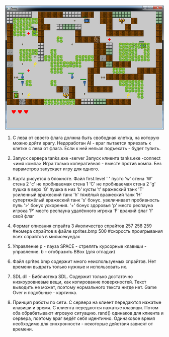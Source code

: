 ![Screen](https://github.com/azarkevich/TanksMiniGame/blob/master/Tanks.png)

1. С лева от своего флага должна быть свободная клетка, на которую можно дойти врагу. Недоработан AI - 
враг пытается приехать к клетке с лева от флага. Если к ней нельзя подъехать - будет тупить.

2. Запуск сервера
tanks.exe -server
Запуск клиента
tanks.exe -connect <имя компа>
Игра только коперативная - вместе против компа.
Без параметров запускает игру для одного.

3. Карта рисуется в блокноте. Файл first.level
' '
пусто
'w'
стена
'W'
стена 2
'c'
не пробиваемая стена 1
'C'
не пробиваемая стена 2
'g'
пушка в верх
'G'
пушка в низ
'b'
кусты
't'
вражеский танк
'T'
усиленный вражеский танк
'h'
тяжёлый вражеский танк
'H'
супертяжёлый вражеский танк
's'
бонус. увеличивает пробивность пуль
'>'
бонус ускорения.
'+'
бонус здоровья
'p'
место респауна игрока
'P'
место респауна удалённого игрока
'F'
вражий флаг
'f'
свой флаг

4. Формат описания спрайта
3 #количество спрайтов
257 258 259 #номера спрайтов в файле sprites.bmp
500 #скорость проигрывания всех спрайтов в милисекундах

5. Управление
p - пауза
SPACE - стрелять
курсорные клавиши - управление.
b - отобразить BBox (для отладки)

6. Файл sprites.bmp содержит много неиспользуемых спрайтов. Нет времени выдрать только нужные и использовать их.

7. SDL.dll - Библиотека SDL. Содержит только достаточно низкоуровневые вещи, как копирование поверхностей.
Текст выводить не может, поэтому нормального текста нигде нет. Game Over и подобьные - картинка.

8. Принцип работы по сети. С сервера на клиент передаются нажатые клавиши и время. С клиента передаются нажатые клавиши.
Потом оба обрабатывают игровую ситуацию. rand() одинаков для клиента и сервера, поэтому враг ведёт себя идентично.
Одинаковое время необходимо для синхронности - некоторые действия зависят от времени.
